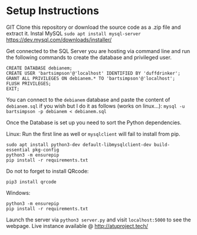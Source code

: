# Setup Instructions
GIT Clone this repository or download the source code as a .zip file and extract it.
Instal MySQL
`sudo apt install mysql-server`
https://dev.mysql.com/downloads/installer/

Get connected to the SQL Server you are hosting via command line and run the following commands to create the database and privileged user.
```
CREATE DATABASE debianem;
CREATE USER 'bartsimpson'@'localhost' IDENTIFIED BY 'duffdrinker';
GRANT ALL PRIVILEGES ON debianem.* TO 'bartsimpson'@'localhost';
FLUSH PRIVILEGES;
EXIT;
```

You can connect to the `debianem` database and paste the content of `debianem.sql` if you wish but I do it as follows (works on linux...):
`mysql -u bartsimpson -p debianem < debianem.sql`

Once the Database is set up you need to sort the Python dependencies.

Linux:
Run the first line as well or `mysqlclient` will fail to install from pip.
```
sudo apt install python3-dev default-libmysqlclient-dev build-essential pkg-config
python3 -m ensurepip
pip install -r requirements.txt
```

Do not to forget to install QRcode:
```
pip3 install qrcode
```

Windows:
```
python3 -m ensurepip
pip install -r requirements.txt
```

Launch the server via `python3 server.py` and visit `localhost:5000` to see the webpage.
Live instance available @ http://atuproject.tech/
